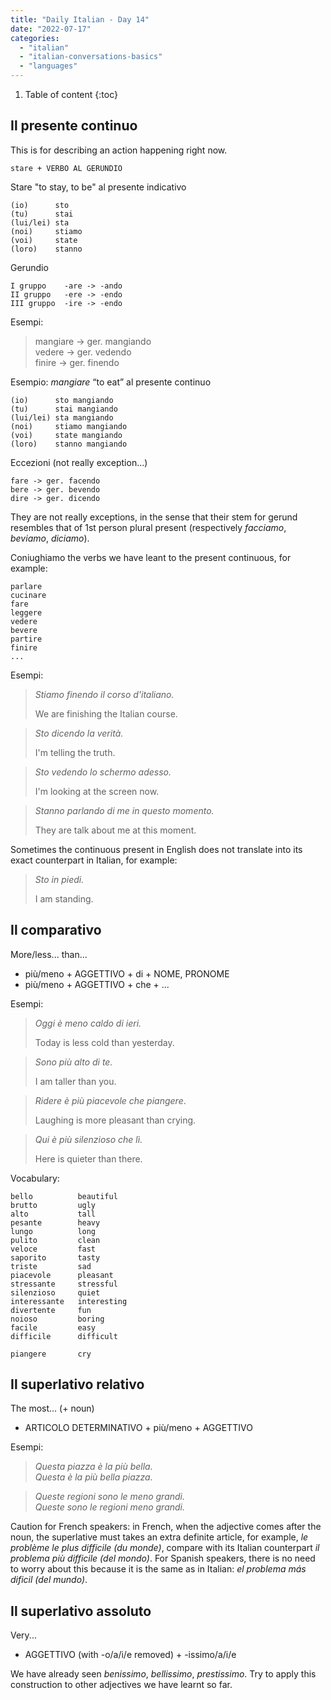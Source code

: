 ```yaml
---
title: "Daily Italian - Day 14"
date: "2022-07-17"
categories: 
  - "italian"
  - "italian-conversations-basics"
  - "languages"
---
```


1. Table of content
{:toc}

## Il presente continuo

This is for describing an action happening right now.
```
stare + VERBO AL GERUNDIO
```

Stare "to stay, to be" al presente indicativo
```
(io)      sto
(tu)      stai
(lui/lei) sta
(noi)     stiamo
(voi)     state
(loro)    stanno
```

Gerundio
```
I gruppo    -are -> -ando
II gruppo   -ere -> -endo
III gruppo  -ire -> -endo
```

Esempi:
> mangiare -> ger. mangiando  
> vedere   -> ger. vedendo  
> finire   -> ger. finendo

Esempio: _mangiare_ “to eat” al presente continuo
```
(io)      sto mangiando
(tu)      stai mangiando
(lui/lei) sta mangiando
(noi)     stiamo mangiando
(voi)     state mangiando
(loro)    stanno mangiando
```

Eccezioni (not really exception...)
```
fare -> ger. facendo
bere -> ger. bevendo
dire -> ger. dicendo
```

They are not really exceptions, in the sense that their stem for gerund resembles that of 1st person plural present (respectively _facciamo_, _beviamo_, _diciamo_).

Coniughiamo the verbs we have leant to the present continuous, for example:
```
parlare
cucinare
fare
leggere
vedere
bevere
partire
finire
...
```

Esempi:
> _Stiamo finendo il corso d'italiano._
>> 
> We are finishing the Italian course.

> _Sto dicendo la verità._
>> 
> I'm telling the truth.

> _Sto vedendo lo schermo adesso._
>> 
> I'm looking at the screen now.

> _Stanno parlando di me in questo momento._
>> 
> They are talk about me at this moment.

Sometimes the continuous present in English does not translate into its exact counterpart in Italian, for example:
> _Sto in piedi._
>> 
> I am standing.

## Il comparativo

More/less... than...
- più/meno + AGGETTIVO + di + NOME, PRONOME
- più/meno + AGGETTIVO + che + ...

Esempi:
> _Oggi è meno caldo di ieri._
>>
> Today is less cold than yesterday.

> _Sono più alto di te._
>> 
> I am taller than you.

> _Ridere è più piacevole che piangere_.
>> 
> Laughing is more pleasant than crying.

> _Qui è più silenzioso che lì._
> 
> Here is quieter than there.

Vocabulary:
```
bello          beautiful
brutto         ugly
alto           tall
pesante        heavy
lungo          long
pulito         clean
veloce         fast
saporito       tasty
triste         sad
piacevole      pleasant
stressante     stressful
silenzioso     quiet
interessante   interesting
divertente     fun
noioso         boring
facile         easy
difficile      difficult

piangere       cry
```

## Il superlativo relativo

The most... (+ noun)
- ARTICOLO DETERMINATIVO + più/meno + AGGETTIVO

Esempi:
> _Questa piazza è la più bella.  
> Questa è la più bella piazza._

> _Queste regioni sono le meno grandi.  
> Queste sono le regioni meno grandi._

Caution for French speakers: in French, when the adjective comes after the noun, the superlative must takes an extra definite article, for example, _le problème le plus difficile (du monde)_, compare with its Italian counterpart _il problema più difficile (del mondo)_. For Spanish speakers, there is no need to worry about this because it is the same as in Italian: _el problema más dificil (del mundo)_.


## Il superlativo assoluto

Very...
- AGGETTIVO (with -o/a/i/e removed) + -issimo/a/i/e

We have already seen _benissimo_, _bellissimo_, _prestissimo_. Try to apply this construction to other adjectives we have learnt so far.
